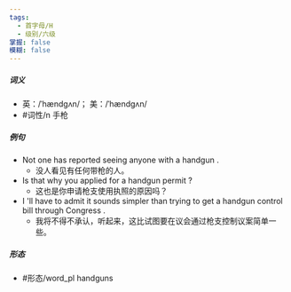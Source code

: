 ```yaml
---
tags:
  - 首字母/H
  - 级别/六级
掌握: false
模糊: false
---
```

##### 词义
- 英：/ˈhændɡʌn/； 美：/ˈhændɡʌn/
- #词性/n  手枪
##### 例句
- Not one has reported seeing anyone with a handgun .
	- 没人看见有任何带枪的人。
- Is that why you applied for a handgun permit ?
	- 这也是你申请枪支使用执照的原因吗？
- I 'll have to admit it sounds simpler than trying to get a handgun control bill through Congress .
	- 我将不得不承认，听起来，这比试图要在议会通过枪支控制议案简单一些。
##### 形态
- #形态/word_pl handguns
